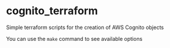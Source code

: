 # cognito_terraform
Simple terraform scripts for the creation of AWS Cognito objects 

You can use the ```make``` command to see available options